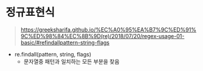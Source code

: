 # 정규표현식

> https://greeksharifa.github.io/%EC%A0%95%EA%B7%9C%ED%91%9C%ED%98%84%EC%8B%9D(re)/2018/07/20/regex-usage-01-basic/#refindallpattern-string-flags

- re.findall(pattern, string, flags)
  - 문자열중 패턴과 일치하는 모든 부분을 찾음
